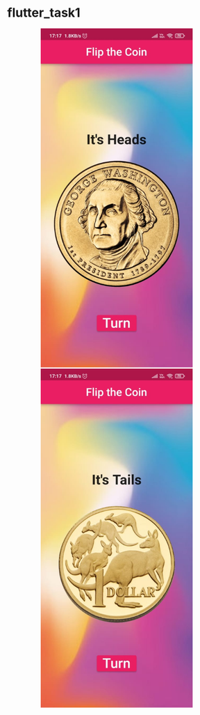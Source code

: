 # flutter_task1
<p align="center">
  <img src="demo1.jpeg" width="350"><br>
  <img src="demo2.jpeg" width="350" >
</p>